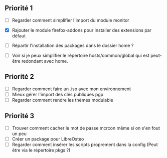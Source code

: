 Priorité 1
----------
- [ ] Regarder comment simplifier l'import du module monitor
- [X] Rajouter le module firefox-addons pour installer des extensions par défaut
- [ ] Répartir l'installation des packages dans le dossier home ?
- [ ] Voir si je peux simplifier le répertoire hosts/common/global qui est peut-être redondant avec home.


Priorité 2
----------
- [ ] Regarder comment faire un .iso avec mon environnement
- [ ] Mieux gérer l'import des clés publiques pgp
- [ ] Regarder comment rendre les thèmes modulable

Priorité 3
----------
- [ ] Trouver comment cacher le mot de passe mcrcon même si on s'en fout un peu
- [ ] Créer un package pour LibreOsteo
- [ ] Regarder comment insérer les scripts proprement dans la config (Peut être via le répertoire pkgs ?)
